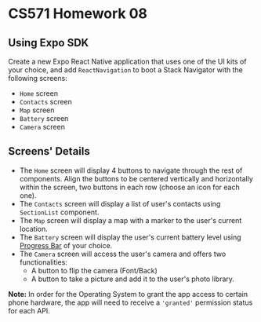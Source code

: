 # CS571 Homework 08
## Using Expo SDK
Create a new Expo React Native application that uses one of the UI kits of your choice, and add `ReactNavigation` to boot a Stack Navigator with the following screens:
* `Home` screen
* `Contacts` screen
* `Map` screen
* `Battery` screen
* `Camera` screen  
## Screens' Details  
* The `Home` screen will display 4 buttons to navigate through the rest of components. Align the buttons to be centered vertically and horizontally within the screen, two buttons in each row (choose an icon for each one).
* The `Contacts` screen will display a list of user's contacts using `SectionList` component.  
* The `Map` screen will display a map with a marker to the user's current location.
* The `Battery` screen will display the user's current battery level using [Progress Bar](https://www.npmjs.com/package/react-native-progress) of your choice.
* The `Camera` screen will access the user's camera and offers two functionalities:
    * A button to flip the camera (Font/Back)
    * A button to take a picture and add it to the user's photo library.
  
**Note:** In order for the Operating System to grant the app access to certain phone hardware, the app will need to receive a `'granted'` permission status for each API.
